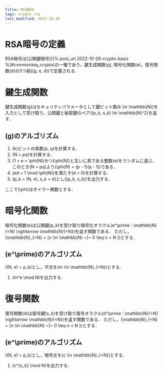 ```yaml
---
title: RSA暗号
tags: crypto rsa
last_modified: 2022-10-30
---
```


# RSA暗号の定義
RSA暗号は[公開鍵暗号]({% post_url 2022-10-26-crypto-basis %}#commonkey_crypto)の一種であり，鍵生成関数\(g\), 暗号化関数\(e\)，復号関数\(d\)の3つ組\((g, e, d)\)で定義される．

# 鍵生成関数

鍵生成関数\(g\)はセキュリティパラメータとして鍵ビット数\(k \in \mathbb{N}\)を入力として受け取り，公開鍵と秘密鍵のペア\((p_k, s_k) \in \mathbb{N}^2\)を返す．

## \(g\)のアルゴリズム

1. \(k\)ビットの素数\(p, q\)を計算する．
2. \(N = pq\)を計算する．
3. \(1 < e < \phi(N)\)かつ\(\phi(N)\)と互いに素である整数\(e\)をランダムに選ぶ．<br>このとき\(N = pq\)より\(\phi(N) = (p - 1)(q - 1)\)である．
4. \(ed = 1 \mod \phi(N)\)を満たす\(d > 0\)を計算する．
5. \(p_k = (N, e), s_k = d\)とし\((p_k, s_k)\)を出力する．

ここで\(\phi\)はオイラー関数とする．

# 暗号化関数
暗号化関数\(e\)は公開鍵\(p_k\)を受け取り暗号化オラクル\(e^\prime : \mathbb{N}_{<N} \rightarrow \mathbb{N}_{<N}\)を返す関数である．
ただし，\(\mathbb{N}_{<N} = \{n \in \mathbb{N} ~|~ 0 \leq n < N \}\)とする．

## \(e^\prime\)のアルゴリズム
\((N, e) = p_k\)とし，平文を\(m \in \mathbb{N}_{<N}\)とする．

1. \(m^e \mod N\)を出力する．


# 復号関数
復号関数\(d\)は復号鍵\(s_k\)を受け取り復号オラクル\(d^\prime : \mathbb{N}_{<N} \rightarrow \mathbb{N}_{<N}\)を返す関数である．
ただし，\(\mathbb{N}_{<N} = \{n \in \mathbb{N} ~|~ 0 \leq n < N \}\)とする．

## \(e^\prime\)のアルゴリズム
\((N, e) = p_k\)とし，暗号文を\(c \in \mathbb{N}_{<N}\)とする．

1. \(c^{s_k} \mod N\)を出力する．

